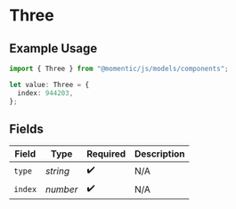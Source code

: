 # Three

## Example Usage

```typescript
import { Three } from "@momentic/js/models/components";

let value: Three = {
  index: 944203,
};
```

## Fields

| Field              | Type               | Required           | Description        |
| ------------------ | ------------------ | ------------------ | ------------------ |
| `type`             | *string*           | :heavy_check_mark: | N/A                |
| `index`            | *number*           | :heavy_check_mark: | N/A                |
